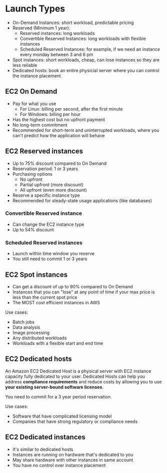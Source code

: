 # Launch Types

* On-Demand Instances: short workload, predictable pricing
* Reserved (Minimum 1 year):
  * Reserved instances: long workloads
  * Convertible Reserved Instances: long workloads with flexible instances
  * Scheduled Reserved Instances: for example, if we need an instance every monday between 3 and 6 pm
* Spot instances: short workloads, cheap, can lose instances so they are less reliable
* Dedicated hosts: book an entire physicial server where you can control the instance placement

## EC2 On Demand

* Pay for what you use
  * For Linux: billing per second, after the first minute
  * For Windows: billing per hour
* Has the highest cost but no upfront payment
* No long-term commitment
* Recommended for short-term and uninterrupted workloads, where you can't predict how the application will behave

## EC2 Reserved instances

* Up to 75% discount compared to On Demand
* Reservation period: 1 or 3 years
* Purchasing options
  * No upfront
  * Partial upfront (more discount)
  * All upfront (even more discount)
* Reserve a specific instance type
* Recommended for steady-state usage applications (like databases)

### Convertible Reserved instance

* Can change the EC2 instance type
* Up to 54% discount

### Scheduled Reserved instances

* Launch within time window you reserve
* You still need to commit 1 or 3 years

## EC2 Spot instances

* Can get a discount of up to 90% compared to On Demand
* Instances that you can "lose" at any point of time if your max price is less than the current spot price
* The MOST cost efficient instances in AWS

Use cases:

* Batch jobs
* Data analysis
* Image processing
* Any distributed workloads
* Workloads with a flexible start and end time

## EC2 Dedicated hosts

An Amazon EC2 Dedicated Host is a physical server with EC2 instance capacity fully dedicated to your user. Dedicated Hosts can help you address
**compliance requirements** and reduce costs by allowing you to use **your existing server-bound software licenses**.

You need to commit for a 3 year period reservation.

Use cases:

* Software that have complicated licensing model
* Companies that have strong regulatory or compliance needs

## EC2 Dedicated instances

* It's similar to dedicated hosts
* Instances are running on hardware that's dedicated to you
* May share hardware with other instances in same account
* You have no control over instance placement
